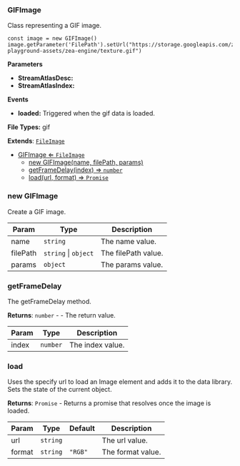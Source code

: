 <a name="GIFImage"></a>

### GIFImage 
Class representing a GIF image.

```
const image = new GIFImage()
image.getParameter('FilePath').setUrl("https://storage.googleapis.com/zea-playground-assets/zea-engine/texture.gif")
```

**Parameters**
* **StreamAtlasDesc:**
* **StreamAtlasIndex:**

**Events**
* **loaded:** Triggered when the gif data is loaded.

**File Types:** gif


**Extends**: <code>[FileImage](api/SceneTree/Images/FileImage.md)</code>  

* [GIFImage ⇐ <code>FileImage</code>](#GIFImage)
    * [new GIFImage(name, filePath, params)](#new-GIFImage)
    * [getFrameDelay(index) ⇒ <code>number</code>](#getFrameDelay)
    * [load(url, format) ⇒ <code>Promise</code>](#load)

<a name="new_GIFImage_new"></a>

### new GIFImage
Create a GIF image.


| Param | Type | Description |
| --- | --- | --- |
| name | <code>string</code> | The name value. |
| filePath | <code>string</code> \| <code>object</code> | The filePath value. |
| params | <code>object</code> | The params value. |

<a name="GIFImage+getFrameDelay"></a>

### getFrameDelay
The getFrameDelay method.


**Returns**: <code>number</code> - - The return value.  

| Param | Type | Description |
| --- | --- | --- |
| index | <code>number</code> | The index value. |

<a name="GIFImage+load"></a>

### load
Uses the specify url to load an Image element and adds it to the data library.
Sets the state of the current object.


**Returns**: <code>Promise</code> - Returns a promise that resolves once the image is loaded.  

| Param | Type | Default | Description |
| --- | --- | --- | --- |
| url | <code>string</code> |  | The url value. |
| format | <code>string</code> | <code>&quot;RGB&quot;</code> | The format value. |


